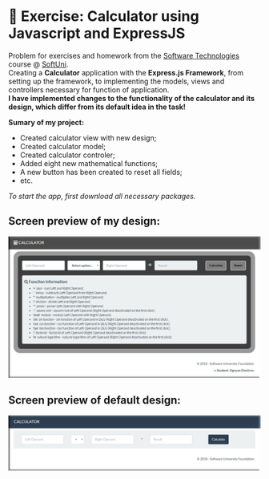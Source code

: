 # :triangular_ruler: Exercise: Calculator using Javascript and ExpressJS

Problem for exercises and homework from the [Software Technologies](https://github.com/OgnyanDD/Software-Technologies) course @ [SoftUni](https://softuni.bg/).<br/>
Creating a **Calculator** application with the **Express.js Framework**, from setting up the framework, to implementing the models, views and controllers necessary for function of application.<br/>
**I have implemented changes to the functionality of the calculator and its design, which differ from its default idea in the task!**<br/>

**Sumary of my project:**
* Created calculator view with new design;
* Created calculator model;
* Created calculator controler;
* Added eight new mathematical functions;
* A new button has been created to reset all fields;
* etc.

*To start the app, first download all necessary packages.*
## Screen preview of my design:
![My Design](https://github.com/OgnyanDD/Software-Technologies/blob/master/TF11.%20JAVASCRIPT%20EXPRESSJS%20OVERVIEW%20-%20EX%20(CALCULATOR)/pic's/MyDesign.png)
<br/>
## Screen preview of default design:
![Default Design](https://github.com/OgnyanDD/Software-Technologies/blob/master/TF11.%20JAVASCRIPT%20EXPRESSJS%20OVERVIEW%20-%20EX%20(CALCULATOR)/pic's/DefaultDesign.png)
